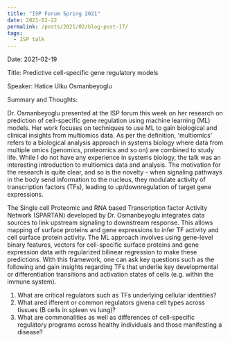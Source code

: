 ```yaml
---
title: "ISP Forum Spring 2021"
date: 2021-02-22
permalink: /posts/2021/02/blog-post-17/
tags:
  - ISP talk
---
```


Date: 2021-02-19

Title: Predictive cell-specific gene regulatory models

Speaker: Hatice Ulku Osmanbeyoglu

Summary and Thoughts:

Dr. Osmanbeyoglu presented at the ISP forum this week on her research on prediction of cell-specific gene regulation using machine learning (ML) models. Her work focuses on techniques to use ML to gain biological and clinical insights from multiomics data. As per the definition, 'multiomics' refers to a biological analysis approach in systems biology where data from multiple omics (genomics, proteomics and so on) are combined to study life. While I do not have any experience in systems biology, the talk was an interesting introduction to multiomics data and analysis. The motivation for the research is quite clear, and so is the novelty - when signaling pathways in the body send information to the nucleus, they modulate activity of transcription factors (TFs), leading to up/downregulation of target gene expressions. 

The Single cell Proteomic and RNA based Transcription factor Activity Network (SPARTAN) developed by Dr. Osmanbeyoglu integrates data sources to link upstream signaling to downstream response. This allows mapping of surface proteins and gene expressions to infer TF activity and cell surface protein activity. The ML approach involves using gene-level binary features, vectors for cell-specific surface proteins and gene expression data with regularized bilinear regression to make these predictions. With this framework, one can ask key questions such as the following and gain insights regarding TFs that underlie key developmental or differentiation transitions and activation states of cells (e.g. within the immune system).

1. What are critical regulators such as TFs underlying cellular identities?
2. What ared ifferent or common regulators givena  cell types across tissues (B cells in spleen vs lung)?
3. What are commonalities as well as differences of cell-specific regulatory programs across healthy individuals and those manifesting a disease?




